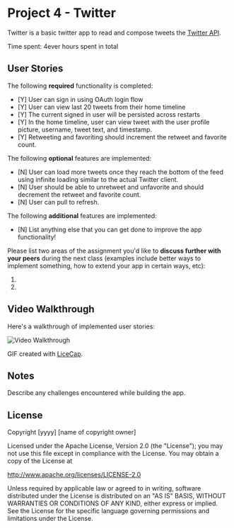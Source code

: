 # Project 4 - Twitter

Twitter is a basic twitter app to read and compose tweets the [Twitter API](https://apps.twitter.com/).

Time spent: 4ever hours spent in total

## User Stories

The following **required** functionality is completed:

- [Y] User can sign in using OAuth login flow
- [Y] User can view last 20 tweets from their home timeline
- [Y] The current signed in user will be persisted across restarts
- [Y] In the home timeline, user can view tweet with the user profile picture, username, tweet text, and timestamp.
- [Y] Retweeting and favoriting should increment the retweet and favorite count.

The following **optional** features are implemented:

- [N] User can load more tweets once they reach the bottom of the feed using infinite loading similar to the actual Twitter client.
- [N] User should be able to unretweet and unfavorite and should decrement the retweet and favorite count.
- [N] User can pull to refresh.

The following **additional** features are implemented:

- [N] List anything else that you can get done to improve the app functionality!

Please list two areas of the assignment you'd like to **discuss further with your peers** during the next class (examples include better ways to implement something, how to extend your app in certain ways, etc):

1. 
2. 

## Video Walkthrough 

Here's a walkthrough of implemented user stories:

<img src='http://i.imgur.com/link/to/your/gif/file.gif' title='Video Walkthrough' width='' alt='Video Walkthrough' />

GIF created with [LiceCap](http://www.cockos.com/licecap/).

## Notes

Describe any challenges encountered while building the app.

## License

Copyright [yyyy] [name of copyright owner]

Licensed under the Apache License, Version 2.0 (the "License");
you may not use this file except in compliance with the License.
You may obtain a copy of the License at

http://www.apache.org/licenses/LICENSE-2.0

Unless required by applicable law or agreed to in writing, software
distributed under the License is distributed on an "AS IS" BASIS,
WITHOUT WARRANTIES OR CONDITIONS OF ANY KIND, either express or implied.
See the License for the specific language governing permissions and
limitations under the License.